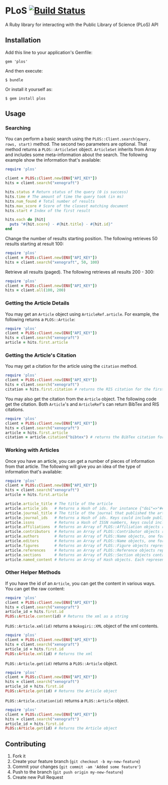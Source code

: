 # PLoS [![Build Status](https://travis-ci.org/cpetersen/plos.png?branch=master)](https://travis-ci.org/cpetersen/plos)

A Ruby library for interacting with the Public Library of Science (PLoS) API

## Installation

Add this line to your application's Gemfile:

    gem 'plos'

And then execute:

    $ bundle

Or install it yourself as:

    $ gem install plos

## Usage

### Searching

You can perform a basic search using the ```PLOS::Client.search(query, rows, start)``` method. The second two parameters are optional. That method returns a ```PLOS::ArticleSet``` object. ```ArticleSet``` inherits from Array and includes some meta-information about the search. The following example show the information that's available:

```ruby
require 'plos'

client = PLOS::Client.new(ENV["API_KEY"])
hits = client.search("xenograft")

hits.status # Return status of the query (0 is success)
hits.time # The amount of time the query took (in ms)
hits.num_found # Total number of results
hits.max_score # Score of the closest matching document
hits.start # Index of the first result

hits.each do |hit|
  puts "#{hit.score} - #{hit.title} - #{hit.id}"
end
```

Change the number of results starting position. The following retrieves 50 results starting at result 100:

```ruby
require 'plos'
client = PLOS::Client.new(ENV["API_KEY"])
hits = client.search("xenograft", 50, 100)
```

Retrieve all results (paged). The following retrieves all results 200 - 300:

```ruby
require 'plos'
client = PLOS::Client.new(ENV["API_KEY"])
hits = client.all(100, 200)
```

### Getting the Article Details

You may get an ```Article``` object using ```ArticleRef.article```. For example, the following returns a ```PLOS::Article```:

```ruby
require 'plos'
client = PLOS::Client.new(ENV["API_KEY"])
hits = client.search("xenograft")
article = hits.first.article
```

### Getting the Article's Citation

You may get a citation for the article using the ```citation``` method.

```ruby
require 'plos'
client = PLOS::Client.new(ENV["API_KEY"])
hits = client.search("xenograft")
citation = hits.first.citation # returns the RIS citation for the first ArticleRef
```

You may also get the citation from the ```Article``` object. The following code get the citation. Both ```Article```'s and ```ArticleRef```'s can return BibTex and RIS citations.

```ruby
require 'plos'
client = PLOS::Client.new(ENV["API_KEY"])
hits = client.search("xenograft")
article = hits.first.article
citation = article.citation("bibtex") # returns the BibTex citation for the first ArticleRef
```

### Working with Articles

Once you have an article, you can get a number of pieces of information from that article. The following will give you an idea of the type of information that's available:

```ruby
require 'plos'
client = PLOS::Client.new(ENV["API_KEY"])
hits = client.search("xenograft")
article = hits.first.article

article.article_title # The title of the article
article.article_ids   # Returns a Hash of ids. For instance {"doi"=>"##.###/journal.pxxx.###", "publisher-id"=>"###-ABC-###"} 
article.journal_title # The title of the journal that published the article
article.journal_ids   # Returns a Hash of ids. Keys could include publisher-id, publisher, allenpress-id, nlm-ta, pmc, etc.
article.issns         # Returns a Hash of ISSN numbers, keys could include ppub or epub among others.
article.affiliations  # Returns an Array of PLOS::Affiliation objects representing the organizations involved in this research.
article.contributors  # Returns an Array of PLOS::Contributor objects representing all the people involved in this research, including authors and editors.
article.authors       # Returns an Array of PLOS::Name objects, one for each author of this research
article.editors       # Returns an Array of PLOS::Name objects, one for each editor of this research
article.figures       # Returns an Array of PLOS::Figure objects representing the figures in this article.
article.references    # Returns an Array of PLOS::Reference objects representing all the articles this article references.
article.sections      # Returns an Array of PLOS::Section objects containing the actual content of the article.
article.named_content # Returns an Array of Hash objects. Each representing a piece of "named-content". Named content is often used to separate genes from other text.
```

### Other Helper Methods

If you have the id of an ```Article```, you can get the content in various ways. You can get the raw content:

```ruby
require 'plos'
client = PLOS::Client.new(ENV["API_KEY"])
hits = client.search("xenograft")
article_id = hits.first.id
PLOS::Article.content(id) # Returns the xml as a string
```

```PLOS::Article.xml(id)``` returns a ```Nokogiri::XML``` object of the xml contents.

```ruby
require 'plos'
client = PLOS::Client.new(ENV["API_KEY"])
hits = client.search("xenograft")
article_id = hits.first.id
PLOS::Article.xml(id) # Returns the xml
```

```PLOS::Article.get(id)``` returns a ```PLOS::Article``` object.

```ruby
require 'plos'
client = PLOS::Client.new(ENV["API_KEY"])
hits = client.search("xenograft")
article_id = hits.first.id
PLOS::Article.get(id) # Returns the Article object
```

```PLOS::Article.citation(id)``` returns a ```PLOS::Article``` object.

```ruby
require 'plos'
client = PLOS::Client.new(ENV["API_KEY"])
hits = client.search("xenograft")
article_id = hits.first.id
PLOS::Article.get(id) # Returns the Article object
```

## Contributing

1. Fork it
2. Create your feature branch (`git checkout -b my-new-feature`)
3. Commit your changes (`git commit -am 'Added some feature'`)
4. Push to the branch (`git push origin my-new-feature`)
5. Create new Pull Request
